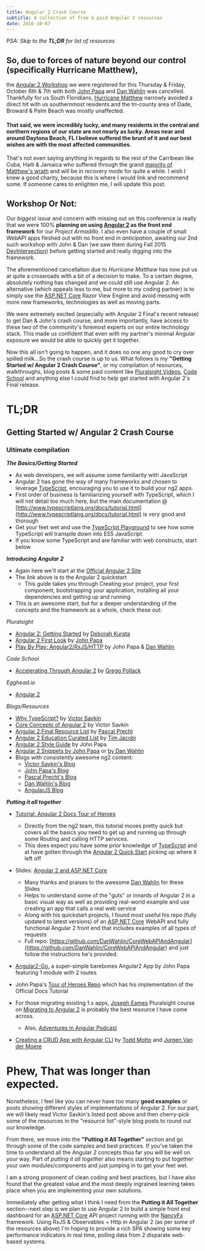 ```yaml
---
title: Angular 2 Crash Course
subtitle: A collection of free & paid Angular 2 resources
date: 2016-10-07
---
```


_PSA: Skip to the **TL;DR** for list of resources_

## So, due to forces of nature beyond our control (specifically Hurricane Matthew),
the [Angular 2 Workshop](http://ftlauderdale.ng-learn.com) we were registered for this Thursday & Friday, October 6th & 7th with both [John Papa](https://johnpapa.net/) and [Dan Wahlin](https://www.codewithdan.com) was cancelled. Thankfully for us South Floridians, [Hurricane Matthew](http://www.nytimes.com/2016/10/07/us/hurricane-matthew.html?_r=0) narrowly avoided a direct hit with us southernmost residents and the tri-county area of Dade, Broward & Palm Beach was mostly unaffected.

#### That said, we were incredibly lucky, and many residents in the central and northern regions of our state are not nearly as lucky.  Areas near and around Daytona Beach, FL I believe suffered the brunt of it and our best wishes are with the most affected communities.

That's not even saying anything in regards to the rest of the Carribean like Cuba, Haiti & Jamaica who suffered through the grand [majority of Matthew's wrath](https://weather.com/news/news/hurricane-matthew-haiti-latest-news) and will be in recovery mode for quite a while.  I wish I knew a good charity, because this is where I would link and recommend some.  If someone cares to enlighten me, I will update this post.

## **Workshop Or Not:**

Our _biggest issue_ and concern with missing out on this conference is really that we were 100% **planning on using [Angular 2](https://angular.io) as the front end framework** for our _Project Armadillo_.  I also even have a couple of small WebAPI apps fleshed out with no front end in _anticipation_, awaiting our 2nd such workshop with John & Dan (we saw them during Fall 2015 [DevIntersection](http://www.DevIntersection.com)) before getting started and really digging into the framework.

The aforementioned cancellation due to _Hurricane Matthew_ has now put us at quite a crossroads with a bit of a decision to make.  To a certain degree, absolutely nothing has changed and we could still use Angular 2. An alternative (which appeals less to me, but more to my coding partner) is to simply use the [ASP.NET Core](https://dot.net) Razor View Engine and avoid messing with more new frameworks, technologies as well as moving parts.  

We were extremely excited (especially with Angular 2 Final's recent release) to get Dan & John's crash course, and more importantly, have access to these two of the community's foremost experts on our entire technology stack. This made us confident that even with my partner's minimal Angular exposure we would be able to quickly get it together.

Now this all isn't going to happen, and it does no one any good to cry over spilled milk...So the crash course is up to us. What follows is my **"Getting Started w/ Angular 2 Crash Course"**, or my compilation of resources, walkthroughs, blog posts & some paid content like [Pluralsight Videos](https://www.pluralsight.com), [Code School](http://www.codeschool.com) and anything else I could find to help get started with Angular 2's Final release.

# **TL;DR**

## __**Getting Started w/ Angular 2 Crash Course**__
### **Ultimate compilation**

**_The Basics/Getting Started_**

* As web developers, we will assume some familiarity with JavaScript
* Angular 2 has gone the way of many frameworks and chosen to leverage [TypeScript](http://typescriptlang.org), encouraging you to use it to build your ng2 apps.
* First order of business is familiarizing yourself with TypeScript, which I will not detail too much here, but the main documentation @ [http://www.typescriptlang.org/docs/tutorial.html](http://www.typescriptlang.org/docs/tutorial.html) is very good and thorough
* Get your feet wet and use the [TypeScript Playground](http://www.typescriptlang.org/play/index.html) to see how some TypeScript will transpile down into ES5 JavaScript.
* If you know some TypeScript and are familiar with web constructs, start below

**_Introducing Angular 2_**

* Again here we'll start at the [Official Angular 2 Site](https://angular.io/docs/ts/latest/quickstart.html#!#prereq)
* The link above is to the Angular 2 quickstart
    - This guide takes you through Creating your project, your first component, bootstrapping your application, installing all your dependencies and getting up and running
* This is an awesome start, but for a deeper understanding of the concepts and the framework as a whole, check these out:

_Pluralsight_

- [Angular 2: Getting Started](https://app.pluralsight.com/library/courses/angular-2-getting-started/table-of-contents) by [Deborah Kurata](https://www.twitter.com/DeborahKurata)
- [Angular 2 First Look](https://app.pluralsight.com/library/courses/angular-2-first-look/table-of-contents) by [John Papa](https://twitter.com/JohnPapa)
- [Play By Play: Angular2/RxJS/HTTP](https://app.pluralsight.com/library/courses/angular-2-first-look/table-of-contents) by John Papa & [Dan Wahlin](https://twitter.com/DanWahlin)
    
_Code School_

- [Accelerating Through Angular 2](https://www.codeschool.com/courses/accelerating-through-angular-2) by [Gregg Pollack](https://www.twitter.com/greggpollack)

_Egghead.io_

- [Angular 2](https://egghead.io/technologies/angular2)

_Blogs/Resources_

* [Why TypeScript?](https://vsavkin.com/writing-angular-2-in-typescript-1fa77c78d8e8#.szbkd4gw4) by [Victor Savkin](https://twitter.com/victorsavkin)
* [Core Concepts of Angular 2](https://vsavkin.com/the-core-concepts-of-angular-2-c3d6cbe04d04#.mcjjar9sc) by Victor Savkin
* [Angular 2 Final Resource List](http://blog.thoughtram.io/angular/2016/09/15/angular-2-final-is-out.html) by [Pascal Precht](https://twitter.com/PascalPrecht)
* [Angular 2 Education Curated List](https://github.com/timjacobi/angular2-education) by [Tim Jacobi](https://github.com/timjacobi/)
* [Angular 2 Style Guide](https://angular.io/docs/ts/latest/guide/style-guide.html) by John Papa
* [Angular 2 Snippets by John Papa](https://marketplace.visualstudio.com/items?itemName=johnpapa.Angular2) or [by Dan Wahlin](https://marketplace.visualstudio.com/items?itemName=danwahlin.angular2-snippets)
* Blogs with consistently awesome ng2 content:
     - [Victor Savkin's Blog](https://www.vsavkin.com)
     - [John Papa's Blog](https://johnpapa.net)
     - [Pascal Precht's Blog](http://blog.thoughtram.io/)
     - [Dan Wahlin's Blog](http://www.codewithdan.com)
     - [AngularJS Blog](https://angularjs.blogspot.com/)
       

**_Putting it all together_**

* [Tutorial: Angular 2 Docs Tour of Heroes](https://angular.io/docs/ts/latest/tutorial/)
    - Directly from the ng2 team, this tutorial moves pretty quick but covers all the basics you need to get up and running up through some Routing and calling HTTP services.
    - This does expect you have some prior knowledge of [TypeScript](https://typescriptlang.org) and at have gotten through the [Angular 2 Quick Start](https://angular.io/docs/ts/latest/quickstart.html) picking up where it left off

* Slides: [Angular 2 and ASP.NET Core](http://codewithdan.me/angular2-aspnet-core
)
   - Many thanks and praises to the awesome [Dan Wahlin](https://twitter.com/DanWahlin) for these Slides
   - Helps to understand some of the "guts" or innards of Angular 2 in a basic visual way as well as providing real-world example and use creating an app that calls a real web service 
   - Along with his quickstart projects, I found most useful his repo (fully updated to latest versions) of an [ASP.NET Core](https://dot.net) WebAPI and fully functional Angular 2 front end that includes examples of all types of requests
   - Full repo: [https://github.com/DanWahlin/CoreWebAPIAndAngular](https://github.com/DanWahlin/CoreWebAPIAndAngular) and just follow the instructions he's provided.
* [Angular2-Go](https://github.com/johnpapa/angular2-go), a super-simple barebones Angular2 App by John Papa featuring 1 module with 2 routes
* John Papa's [Tour of Heroes Repo](https://github.com/johnpapa/angular2-tour-of-heroes) which has his implementation of the Official Docs Tutorial
* For those migrating existing 1.x apps, [Joseph Eames](https://twitter.com/josepheames) Pluralsight course on [Migrating to Angular 2](https://app.pluralsight.com/courses/migrating-applications-angular-2) is probably the best resource I have come across.
    - Also, [Adventures in Angular Podcast](https://dev.to/adventuresinangular/112-aia-upgrading-from-angular-1x-to-angular-2)
* [Creating a CRUD App with Angular CLI](https://www.sitepoint.com/angular-2-tutorial/) by [Todd Motto](https://twitter.com/toddmotto) and [Jurgen Van der Moere](https://twitter.com/jvandemo)


# Phew, That was longer than expected.

Nonetheless, I feel like you can never have too many **good examples** or posts showing different styles of implementations of Angular 2. For our part, we will likely read Victor Savkin's listed post above and then cherry-pick some of the resources in the "resource list"-style blog posts to round out our knowledge.

From there, we move into the **"Putting it All Together"** section and go through some of the code samples and best practices. If you've taken the time to understand all the Angular 2 concepts thus far you will be well on your way. Part of _putting it all together_ also means starting to put together your own modules/components and just jumping in to get your feet wet.

I am a strong proponent of clean coding and best practices, but I have also found that the greatest value and the most deeply ingrained learning takes place when you are implementing your own solutions. 

Immediately after getting what I think I need from the **Putting it All Together** section--next step is we plan to use Angular 2 to build a simple front end dashboard for an [ASP.NET Core](https://dot.net) API project running with the [NancyFx](http://www.nancyfx.org) framework.  Using RxJS & Observables + Http in Angular 2 (as per some of the resources above) I'm hoping to provide a rich SPA showing some key performance indicators in real time, polling data from 2 disparate web-based systems.


